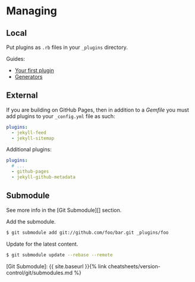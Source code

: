 # Managing


## Local

Put plugins as `.rb` files in your `_plugins` directory.

Guides:
- [Your first plugin](https://jekyllrb.com/docs/plugins/your-first-plugin/)
- [Generators](https://jekyllrb.com/docs/plugins/generators/)


## External

If you are building on GitHub Pages, then in addition to a _Gemfile_ you must add plugins to your `_config.yml` file as such:

```yml
plugins:
  - jekyll-feed
  - jekyll-sitemap
```

Additional plugins:

```yml
plugins:
  # ...
  - github-pages
  - jekyll-github-metadata
```


## Submodule

See more info in the [Git Submodule][] section.

Add the submodule.

```sh
$ git submodule add git://github.com/foo/bar.git _plugins/foo
```

Update for the latest content.

```sh
$ git submodule update --rebase --remote
```

[Git Submodule]: {{ site.baseurl }}{% link cheatsheets/version-control/git/submodules.md %}

